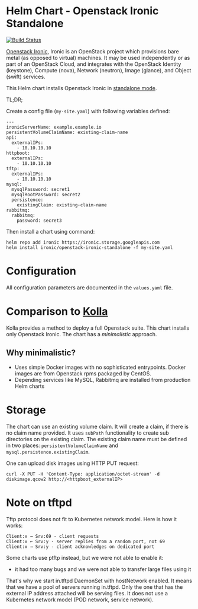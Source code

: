 Helm Chart - Openstack Ironic Standalone
========================================

[![Build Status](https://travis-ci.org/jakub-d/openstack-ironic-standalone.svg?branch=master)](https://travis-ci.org/jakub-d/openstack-ironic-standalone)

[Openstack Ironic](https://docs.openstack.org/ironic/latest/index.html), Ironic is an OpenStack project which provisions bare metal (as opposed to virtual) machines. It may be used independently or as part of an OpenStack Cloud, and integrates with the OpenStack Identity (keystone), Compute (nova), Network (neutron), Image (glance), and Object (swift) services.

This Helm chart installs Openstack Ironic in [standalone mode](https://docs.openstack.org/ironic/latest/install/standalone.html).

TL;DR;

Create a config file (`my-site.yaml`) with following variables defined:
```
---
ironicServerName: example.example.io
persistentVolumeClaimName: existing-claim-name
api:
  externalIPs:
    - 10.10.10.10
httpboot:
  externalIPs:
    - 10.10.10.10
tftp:
  externalIPs:
    - 10.10.10.10
mysql:
  mysqlPassword: secret1
  mysqlRootPassword: secret2
  persistence:
    existingClaim: existing-claim-name
rabbitmq:
  rabbitmq:
    password: secret3
```

Then install a chart using command:
```
helm repo add ironic https://ironic.storage.googleapis.com
helm install ironic/openstack-ironic-standalone -f my-site.yaml
```

Configuration
=============

All configuration parameters are documented in the `values.yaml` file.

Comparison to [Kolla](https://docs.openstack.org/ironic/latest/install/standalone.html)
=======================================================================================

Kolla provides a method to deploy a full Openstack suite. This chart installs only Openstack Ironic.
The chart has a *minimalistic* approach.

Why minimalistic?
-----------------
* Uses simple Docker images with no sophisticated entrypoints. Docker images are from Openstack rpms packaged by CentOS.
* Depending services like MySQL, Rabbitmq are installed from production Helm charts

Storage
=======

The chart can use an existing volume claim. It will create a claim, if there is no claim name provided.
It uses `subPath` functionality to create sub directories on the existing claim.
The existing claim name must be defined in two places: `persistentVolumeClaimName` and `mysql.persistence.existingClaim`.

One can upload disk images using HTTP PUT request:

```
curl -X PUT -H 'Content-Type: application/octet-stream' -d diskimage.qcow2 http://<httpboot_externalIP>
```

Note on tftpd
=============

Tftp protocol does not fit to Kubernetes network model.
Here is how it works:
```
Client:x → Srv:69 - client requests
Client:x ← Srv:y - server replies from a random port, not 69
Client:x → Srv:y - client acknowledges on dedicated port
```

Some charts use ptftp instead, but we were not able to enable it:
* it had too many bugs and we were not able to transfer large files using it

That's why we start in.tftpd DaemonSet with hostNetwork enabled.
It means that we have a pool of servers running in.tftpd.
Only the one that has the external IP address attached will be serving files.
It does not use a Kubernetes network model (POD network, service network).
